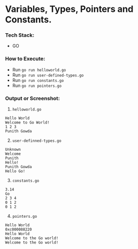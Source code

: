 # Variables, Types, Pointers and Constants.

### Tech Stack:
+ GO

### How to Execute:
+ Run `go run helloworld.go`
+ Run `go run user-defined-types.go`
+ Run `go run constants.go`
+ Run `go run pointers.go`

### Output or Screenshot:
1. `helloworld.go`
```
Hello World
Welcome to Go World!
1 2 3
Punith Gowda
```
2. `user-definned-types.go`
```
Unknown
Welcome
Punith
Hello!
Punith Gowda
Hello Go!
```

3. `constants.go`
```
3.14
Go
2 3 4
0 1 2
0 1 2
```

4. `pointers.go`
```
Hello World
0xc000088220
Hello World
Welcome to the Go world!
Welcome to the Go world!
```